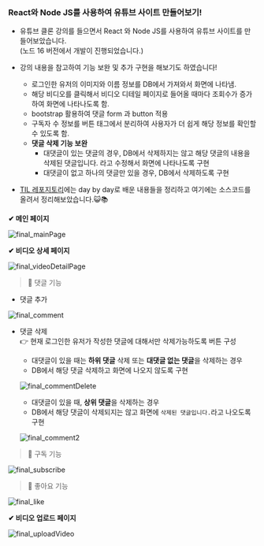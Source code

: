 ### React와 Node JS를 사용하여 유튜브 사이트 만들어보기!
- 유튜브 클론 강의를 들으면서 React 와 Node JS를 사용하여 유튜브 사이트를 만들어보았습니다.  
  (노드 16 버전에서 개발이 진행되었습니다.)
  
- 강의 내용을 참고하여 기능 보완 및 추가 구현을 해보기도 하였습니다!
   - 로그인한 유저의 이미지와 이름 정보를 DB에서 가져와서 화면에 나타냄.
   - 해당 비디오를 클릭해서 비디오 디테일 페이지로 들어올 때마다 조회수가 증가하여 화면에 나타나도록 함.
   - bootstrap 활용하여 댓글 form 과 button 적용
   - 구독자 수 정보를 버튼 태그에서 분리하여 사용자가 더 쉽게 해당 정보를 확인할 수 있도록 함.
   - **댓글 삭제 기능 보완**
     - 대댓글이 있는 댓글의 경우, DB에서 삭제하지는 않고 해당 댓글의 내용을 삭제된 댓글입니다. 라고 수정해서 화면에 나타나도록 구현
     - 대댓글이 없고 하나의 댓글만 있을 경우, DB에서 삭제하도록 구현
       
- [TIL 레포지토리](https://github.com/jaeyooon/TIL/tree/main/React%2BNodeJS)에는 day by day로 배운 내용들을 정리하고 여기에는 소스코드를 올려서 정리해보았습니다.😺📚

**✔ 메인 페이지**

![final_mainPage](https://github.com/jaeyooon/TIL/assets/111714371/19b2195f-5fe4-49e0-a2f3-603ec3c8b0db)

**✔ 비디오 상세 페이지**

![final_videoDetailPage](https://github.com/jaeyooon/TIL/assets/111714371/aa0f328e-6032-49f1-9e82-264722f769a6)  

> 📌 댓글 기능
- 댓글 추가

![final_comment](https://github.com/jaeyooon/TIL/assets/111714371/b4836312-2bef-48c1-b368-4c80365c25f2)

- 댓글 삭제  
👉 현재 로그인한 유저가 작성한 댓글에 대해서만 삭제가능하도록 버튼 구성

  - 대댓글이 있을 때는 **하위 댓글** 삭제 또는 **대댓글 없는 댓글**을 삭제하는 경우
  - DB에서 해당 댓글 삭제하고 화면에 나오지 않도록 구현

  ![final_commentDelete](https://github.com/jaeyooon/TIL/assets/111714371/361d81b8-f57d-4f69-9209-d78b3e7423bb)
  
  - 대댓글이 있을 때, **상위 댓글**을 삭제하는 경우
  - DB에서 해당 댓글이 삭제되지는 않고 화면에 `삭제된 댓글입니다.`라고 나오도록 구현

  ![final_comment2](https://github.com/jaeyooon/jaeyooon/assets/111714371/9910f752-2bf5-4be3-977f-ae0e7f7ceb2b)

> 📌 구독 기능

![final_subscribe](https://github.com/jaeyooon/TIL/assets/111714371/86fe5dc9-2b89-4939-ac57-a8a67420c531)

> 📌 좋아요 기능

![final_like](https://github.com/jaeyooon/TIL/assets/111714371/bfe82628-cdf1-475a-997e-6382391f953d)

**✔ 비디오 업로드 페이지**

![final_uploadVideo](https://github.com/jaeyooon/TIL/assets/111714371/d9f3549f-8db9-410c-aabf-48f2110af536)
